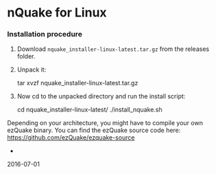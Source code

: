 nQuake for Linux
======

### Installation procedure

1) Download `nquake_installer-linux-latest.tar.gz` from the releases folder.<br>
2) Unpack it:

    tar xvzf nquake_installer-linux-latest.tar.gz

3) Now cd to the unpacked directory and run the install script:

    cd nquake_installer-linux-latest/
    ./install_nquake.sh

Depending on your architecture, you might have to compile your own ezQuake binary. You can find the ezQuake source code here: https://github.com/ezQuake/ezquake-source

-
2016-07-01

